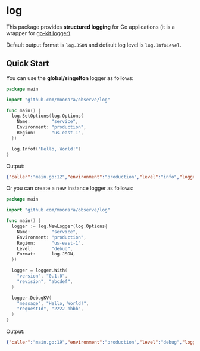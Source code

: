 # log

This package provides **structured logging** for Go applications
(it is a wrapper for [go-kit logger](https://github.com/go-kit/kit/tree/master/log)).

Default output format is `log.JSON` and default log level is `log.InfoLevel`.

## Quick Start

You can use the **global/singelton** logger as follows:

```go
package main

import "github.com/moorara/observe/log"

func main() {
  log.SetOptions(log.Options{
    Name:        "service",
    Environment: "production",
    Region:      "us-east-1",
  })

  log.Infof("Hello, World!")
}
```

Output:

```json
{"caller":"main.go:12","environment":"production","level":"info","logger":"service","message":"Hello, World!","region":"us-east-1","timestamp":"2019-09-20T03:17:57.743345Z"}
```

Or you can create a new instance logger as follows:

```go
package main

import "github.com/moorara/observe/log"

func main() {
  logger := log.NewLogger(log.Options{
    Name:        "service",
    Environment: "production",
    Region:      "us-east-1",
    Level:       "debug",
    Format:      log.JSON,
  })

  logger = logger.With(
    "version", "0.1.0",
    "revision", "abcdef",
  )

  logger.DebugKV(
    "message", "Hello, World!",
    "requestId", "2222-bbbb",
  )
}
```

Output:

```json
{"caller":"main.go:19","environment":"production","level":"debug","logger":"service","message":"Hello, World!","region":"us-east-1","requestId":"2222-bbbb","revision":"abcdef","timestamp":"2019-09-20T03:25:50.124195Z","version":"0.1.0"}
```

